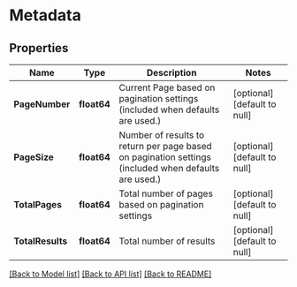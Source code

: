 # Metadata

## Properties
Name | Type | Description | Notes
------------ | ------------- | ------------- | -------------
**PageNumber** | **float64** | Current Page based on pagination settings (included when defaults are used.) | [optional] [default to null]
**PageSize** | **float64** | Number of results to return per page based on pagination settings (included when defaults are used.) | [optional] [default to null]
**TotalPages** | **float64** | Total number of pages based on pagination settings | [optional] [default to null]
**TotalResults** | **float64** | Total number of results | [optional] [default to null]

[[Back to Model list]](../README.md#documentation-for-models) [[Back to API list]](../README.md#documentation-for-api-endpoints) [[Back to README]](../README.md)

